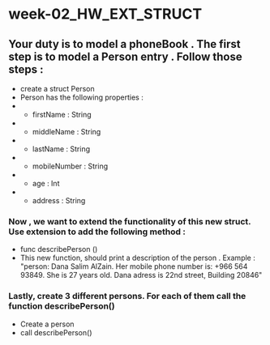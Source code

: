 # week-02_HW_EXT_STRUCT

## Your duty is to model a phoneBook . The first step is to model a Person entry . Follow those steps :
- create a struct Person
- Person has the following properties :
- - firstName : String
- - middleName : String
- - lastName : String
- - mobileNumber : String
- - age : Int
- - address : String

### Now , we want to extend the functionality of this new struct. Use extension to add the following method  :
- func describePerson ()
- This new function, should print a description of the person . Example : "person: Dana Salim AlZain. Her mobile phone number is: +966 564 93849. She is 27 years old. Dana adress is  22nd street, Building 20846"

### Lastly, create 3 different persons. For each of them call the function describePerson()
- Create a person 
- call describePerson()
